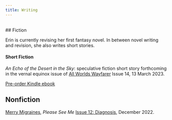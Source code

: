 ```yaml
---
title: Writing
---
```


<br>
## Fiction

Erin is currently revising her first fantasy novel. In between novel writing and revision, she also writes short stories.

#### Short Fiction

_An Echo of the Desert in the Sky_: speculative fiction short story forthcoming in the vernal equinox issue of [All Worlds Wayfarer](https://www.allworldswayfarer.com/) Issue 14, 13 March 2023.

[Pre-order Kindle ebook](https://a.co/d/0O1kxLa)

## Nonfiction

[Merry Migraines](https://pleaseseeme.com/issue-12-diagnosis/nonfiction/merry-migraines-psm-12-cnf-erin-darrow/), _Please See Me_ [Issue 12: Diagnosis](https://pleaseseeme.com/), December 2022.
